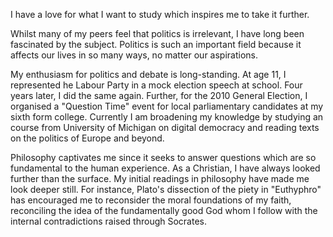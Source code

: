 I have a love for what I want to study which inspires me to take it further. 

Whilst many of my peers feel that politics is irrelevant, I have long been fascinated by the subject. Politics is such an important field because it affects our lives in so many ways, no matter our aspirations. 

My enthusiasm for politics and debate is long-standing. At age 11, I represented he Labour Party in a mock election speech at school. Four years later, I did the same again. Further, for the 2010 General Election, I organised a "Question Time" event for local parliamentary candidates at my sixth form college. Currently I am broadening my knowledge by studying an course from University of Michigan on digital democracy and reading texts on the politics of Europe and beyond. 

Philosophy captivates me since it seeks to answer questions which are so fundamental to the human experience. As a Christian, I have always looked further than the surface. My initial readings in philosophy have made me look deeper still. For instance, Plato's dissection of the piety in "Euthyphro" has encouraged me to reconsider the moral foundations of my faith, reconciling the idea of the fundamentally good God whom I follow with the internal contradictions raised through Socrates.